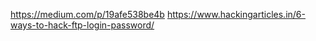 https://medium.com/p/19afe538be4b
https://www.hackingarticles.in/6-ways-to-hack-ftp-login-password/
